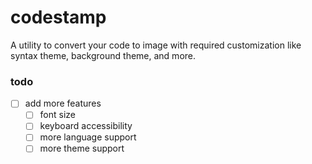 # codestamp

A utility to convert your code to image with required customization like syntax theme, background theme, and more.

### todo

- [ ] add more features
  - [ ] font size
  - [ ] keyboard accessibility
  - [ ] more language support
  - [ ] more theme support
